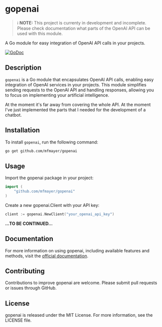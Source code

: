 # gopenai

> ℹ️ **NOTE:** This project is currenty in development and incomplete. Please check documentation what parts of the OpenAI API can be used with this module.

A Go module for easy integration of OpenAI API calls in your projects.

[![GoDoc](https://pkg.go.dev/badge/github.com/mfmayer/gopenai)](https://pkg.go.dev/github.com/mfmayer/gopenai)


## Description

`gopenai` is a Go module that encapsulates OpenAI API calls, enabling easy integration of OpenAI services in your projects. This module simplifies sending requests to the OpenAI API and handling responses, allowing you to focus on implementing your artificial intelligence.

At the moment it's far away from covering the whole API. At the moment I've just implemented the parts that I needed for the development of a chatbot.

## Installation

To install `gopenai`, run the following command:

```sh
go get github.com/mfmayer/gopenai
```

## Usage

Import the gopenai package in your project:

```go
import (
    "github.com/mfmayer/gopenai"
)
```

Create a new gopenai.Client with your API key:

```go
client := gopenai.NewClient("your_openai_api_key")
```

**...TO BE CONTINUED...**

## Documentation

For more information on using gopenai, including available features and methods, visit the [official documentation](https://pkg.go.dev/github.com/mfmayer/gopenai).

## Contributing

Contributions to improve gopenai are welcome. Please submit pull requests or issues through GitHub.

## License

gopenai is released under the MIT License. For more information, see the LICENSE file.

